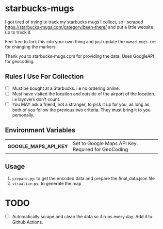 # starbucks-mugs

I got tired of trying to track my starbucks mugs I collect, so I scraped
https://starbucks-mugs.com/category/been-there/ and put a little website up to
track it. 

Feel free to fork this into your own thing and just update the `owned_mugs.txt`
for changing the markers.

Thank you to starbucks-mugs.com for providing the data. Uses GoogleAPI for geocoding.

## Rules I Use For Collection 

- [ ] Must be bought at a Starbucks. i.e no ordering online. 
- [ ] Must have visited the location and outside of the airport of the location. i.e layovers don't count. 
- [ ] You MAY ask a friend, not a stranger, to pick it up for you, as long as both of you follow the previous two criteria. They must bring it to you personally. 

## Environment Variables

|                         |                                                    |
|-------------------------|----------------------------------------------------|
| **GOOGLE_MAPS_API_KEY** | Set to Google Maps API Key. Required for GeoCoding |

## Usage

1. `prepare.py`: to get the encoded data and prepare the final_data.json file
2. `visualize.py`: to generate the map


# TODO

- [ ] Automatically scrape and clean the data so it runs every day. Add it to Github Actions.

